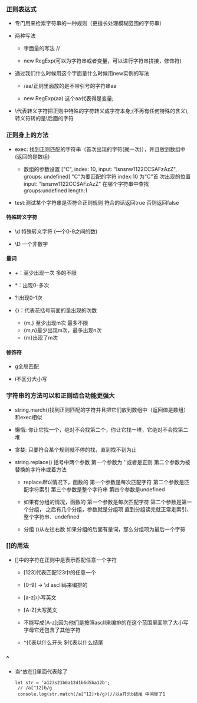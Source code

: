 ### 正则表达式
 -  专门用来检索字符串的一种规则（更擅长处理模糊范围的字符串）

 - 两种写法
   + 字面量的写法 //

   + new RegExp(可以为字符串或者变量，可以进行字符串拼接，修饰符) 

 - 通过我们什么时候用这个字面量什么时候用new实例的写法

    + /aa/正则里面放的是不带引号的字符串aa

    + new RegExp(aa) 这个aa代表得是变量;

 - \代表转义字符把正则中特殊的字符转义成字符本身;(不再有任何特殊的含义),转义符转的是\后面的字符

### 正则身上的方法
 
 - exec: 找到正则匹配的字符串（首次出现的字符(就一次)），并且放到数组中(返回的是数组)
    + 数组的参数设置 ["C", index: 10, input: "lsnsnw1122CCSAFzAzZ", groups: undefined]  "C"为要匹配的字符  index:10 为"C"首   次出现的位置  input: "lsnsnw1122CCSAFzAzZ" 在哪个字符串中查找 groups:undefined  length:1

 - test:测试某个字符串是否符合正则规则  符合的话返回true 否则返回false
 
 #### 特殊转义字符
 - \d 特殊转义字符 (一个0-9之间的数)

 - \D 一个非数字

 #### 量词

 - +：至少出现一次 多的不限

 - *：出现0-多次

 - ?:出现0-1次

 - {}：代表花括号前面的量出现的次数
    + {m,} 至少出现m次 最多不限
    + {m,n}最少出现m次，最多出现n次
    + {m}出现了m次
 #### 修饰符

 - g全局匹配

 - i不区分大小写

 ### 字符串的方法可以和正则结合功能更强大

 - string.march()找到正则匹配的字符并且把它们放到数组中（返回值是数组） 和exec相似

 -  懒惰: 
            你让它找一个，绝对不会找第二个，你让它找一堆，它绝对不会找第二堆

 -  贪婪:
            只要符合某个规则就不停的找，直到找不到为止
 
 - string.replace() 括号中两个参数 第一个参数为 ''或者是正则  第二个参数为被替换的字符串或着方法

    +  replace*默认*情况下，函数的
                第一个参数是每次匹配字符
                第二个参数是匹配字符索引
                第三个参数是整个字符串
                第四个参数是undefined 

    + 如果有分组的情况，函数的
                第一个参数是每次匹配字符
                第二个参数是第一个分组，
                之后有几个分组，参数就是分组项
                直到分组读完就正常走索引、整个字符串、undefined

    + 分组 ()从左往右数    如果分组的后面有量词，那么分组项为最后一个字符

### []的用法

 -  []中的字符在正则中是表示匹配任意一个字符

    + [123]代表匹配123中的任意一个

    + [0-9] -> \d  ascll码来编排的

    + [a-z]小写英文

    + [A-Z]大写英文

    + 不能写成[A-z];因为他们是按照ascII来编排的在这个范围里面除了大小写字母它还包含了其他字符

    + ^代表以什么开头 $代表以什么结尾

### ^

- 当^放在[]里面代表除了
   ```
   let str = 'a123s21b6a12d1b6d5ba12b';
    // /a[^12]b/g
    console.log(str.match(/a[^12]+b/g))//以a开头b结尾 中间除了1
   ```

 


